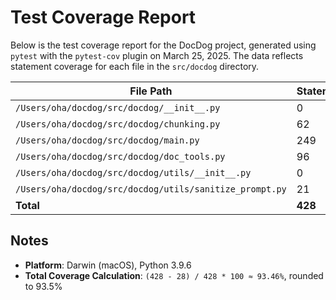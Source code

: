 # Test Coverage Report

Below is the test coverage report for the DocDog project, generated using `pytest` with the `pytest-cov` plugin on March 25, 2025. The data reflects statement coverage for each file in the `src/docdog` directory.

| File Path                                          | Statements | Missed | Coverage |
|----------------------------------------------------|------------|--------|----------|
| `/Users/oha/docdog/src/docdog/__init__.py`         | 0          | 0      | 100%     |
| `/Users/oha/docdog/src/docdog/chunking.py`         | 62         | 6      | 90%      |
| `/Users/oha/docdog/src/docdog/main.py`             | 249        | 17     | 93%      |
| `/Users/oha/docdog/src/docdog/doc_tools.py`        | 96         | 5      | 95%      |
| `/Users/oha/docdog/src/docdog/utils/__init__.py`   | 0          | 0      | 100%     |
| `/Users/oha/docdog/src/docdog/utils/sanitize_prompt.py` | 21    | 0      | 100%     |
| **Total**                                          | **428**    | **28** | **93.5%** |

## Notes
- **Platform**: Darwin (macOS), Python 3.9.6
- **Total Coverage Calculation**: `(428 - 28) / 428 * 100 ≈ 93.46%`, rounded to 93.5%